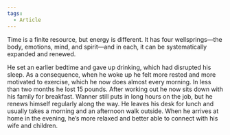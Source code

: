 ```yaml
---
tags:
  - Article
---
```

Time is a finite resource, but energy is different. It has four wellsprings—the body, emotions, mind, and spirit—and in each, it can be systematically expanded and renewed.

He set an earlier bedtime and gave up drinking, which had disrupted his sleep. 
As a consequence, when he woke up he felt more rested and more motivated to exercise, which he now does almost every morning. In less than two months he lost 15 pounds. 
After working out he now sits down with his family for breakfast. 
Wanner still puts in long hours on the job, but he renews himself regularly along the way. 
He leaves his desk for lunch and usually takes a morning and an afternoon walk outside. 
When he arrives at home in the evening, he’s more relaxed and better able to connect with his wife and children.